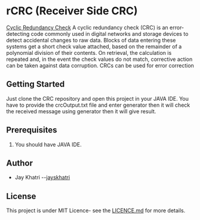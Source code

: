 # rCRC (Receiver Side CRC)
[Cyclic Redundancy Check](https://en.wikipedia.org/wiki/Cyclic_redundancy_check)
A cyclic redundancy check (CRC) is an error-detecting code commonly used in digital networks and storage devices to detect accidental changes to raw data. Blocks of data entering these systems get a short check value attached, based on the remainder of a polynomial division of their contents. On retrieval, the calculation is repeated and, in the event the check values do not match, corrective action can be taken against data corruption. CRCs can be used for error correction

## Getting Started
Just clone the CRC repository and open this project in your JAVA IDE. You have to provide the crcOutput.txt file and enter generator then it will check the received message using generator then it will give result.

## Prerequisites
1. You should have JAVA IDE.

## Author
- Jay Khatri --[jayskhatri](https://github.com/jayskhatri)

## License
This project is under MIT Licence- see the [LICENCE.md](https://github.com/jayskhatri/Java/blob/master/LICENSE) for more details.
